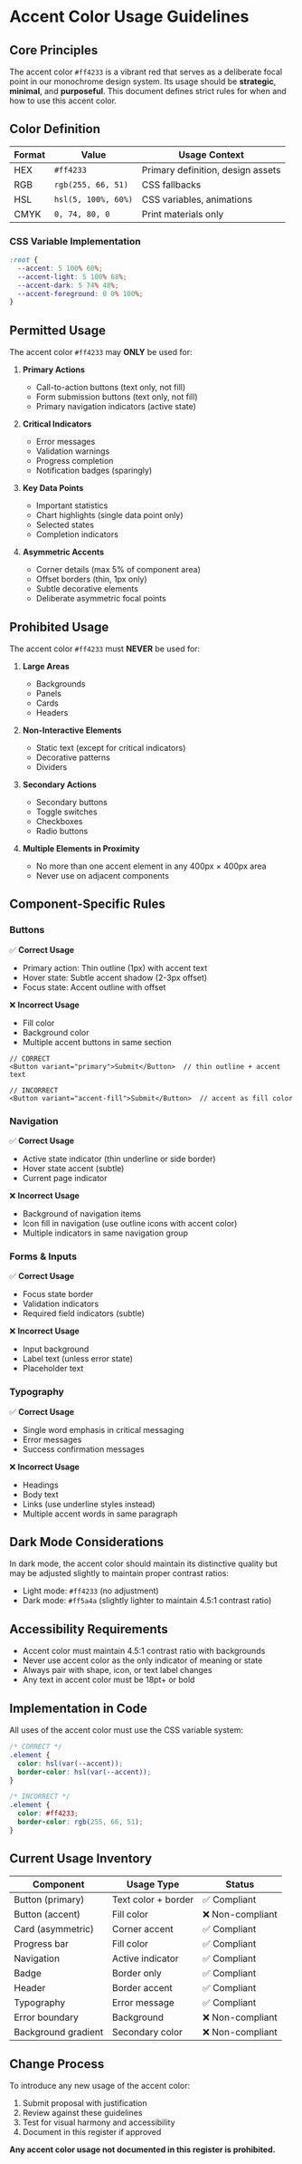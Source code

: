 # Accent Color Usage Guidelines

## Core Principles

The accent color `#ff4233` is a vibrant red that serves as a deliberate focal point in our monochrome design system. Its usage should be **strategic**, **minimal**, and **purposeful**. This document defines strict rules for when and how to use this accent color.

## Color Definition

| Format | Value | Usage Context |
|--------|-------|---------------|
| HEX | `#ff4233` | Primary definition, design assets |
| RGB | `rgb(255, 66, 51)` | CSS fallbacks |
| HSL | `hsl(5, 100%, 60%)` | CSS variables, animations |
| CMYK | `0, 74, 80, 0` | Print materials only |

### CSS Variable Implementation

```css
:root {
  --accent: 5 100% 60%;
  --accent-light: 5 100% 68%;
  --accent-dark: 5 74% 48%;
  --accent-foreground: 0 0% 100%;
}
```

## Permitted Usage

The accent color `#ff4233` may **ONLY** be used for:

1. **Primary Actions**
   - Call-to-action buttons (text only, not fill)
   - Form submission buttons (text only, not fill)
   - Primary navigation indicators (active state)
   
2. **Critical Indicators**
   - Error messages
   - Validation warnings
   - Progress completion
   - Notification badges (sparingly)
   
3. **Key Data Points**
   - Important statistics
   - Chart highlights (single data point only)
   - Selected states
   - Completion indicators
   
4. **Asymmetric Accents**
   - Corner details (max 5% of component area)
   - Offset borders (thin, 1px only)
   - Subtle decorative elements
   - Deliberate asymmetric focal points

## Prohibited Usage

The accent color `#ff4233` must **NEVER** be used for:

1. **Large Areas**
   - Backgrounds
   - Panels
   - Cards
   - Headers
   
2. **Non-Interactive Elements**
   - Static text (except for critical indicators)
   - Decorative patterns
   - Dividers
   
3. **Secondary Actions**
   - Secondary buttons
   - Toggle switches
   - Checkboxes
   - Radio buttons
   
4. **Multiple Elements in Proximity**
   - No more than one accent element in any 400px × 400px area
   - Never use on adjacent components

## Component-Specific Rules

### Buttons

✅ **Correct Usage**
- Primary action: Thin outline (1px) with accent text
- Hover state: Subtle accent shadow (2-3px offset)
- Focus state: Accent outline with offset

❌ **Incorrect Usage**
- Fill color
- Background color
- Multiple accent buttons in same section

```tsx
// CORRECT
<Button variant="primary">Submit</Button>  // thin outline + accent text

// INCORRECT
<Button variant="accent-fill">Submit</Button>  // accent as fill color
```

### Navigation

✅ **Correct Usage**
- Active state indicator (thin underline or side border)
- Hover state accent (subtle)
- Current page indicator

❌ **Incorrect Usage**
- Background of navigation items
- Icon fill in navigation (use outline icons with accent color)
- Multiple indicators in same navigation group

### Forms & Inputs

✅ **Correct Usage**
- Focus state border
- Validation indicators
- Required field indicators (subtle)

❌ **Incorrect Usage**
- Input background
- Label text (unless error state)
- Placeholder text

### Typography

✅ **Correct Usage**
- Single word emphasis in critical messaging
- Error messages
- Success confirmation messages

❌ **Incorrect Usage**
- Headings
- Body text
- Links (use underline styles instead)
- Multiple accent words in same paragraph

## Dark Mode Considerations

In dark mode, the accent color should maintain its distinctive quality but may be adjusted slightly to maintain proper contrast ratios:

- Light mode: `#ff4233` (no adjustment)
- Dark mode: `#ff5a4a` (slightly lighter to maintain 4.5:1 contrast ratio)

## Accessibility Requirements

- Accent color must maintain 4.5:1 contrast ratio with backgrounds
- Never use accent color as the only indicator of meaning or state
- Always pair with shape, icon, or text label changes
- Any text in accent color must be 18pt+ or bold

## Implementation in Code

All uses of the accent color must use the CSS variable system:

```css
/* CORRECT */
.element {
  color: hsl(var(--accent));
  border-color: hsl(var(--accent));
}

/* INCORRECT */
.element {
  color: #ff4233;
  border-color: rgb(255, 66, 51);
}
```

## Current Usage Inventory

| Component | Usage Type | Status | 
|-----------|------------|--------|
| Button (primary) | Text color + border | ✅ Compliant |
| Button (accent) | Fill color | ❌ Non-compliant |
| Card (asymmetric) | Corner accent | ✅ Compliant |
| Progress bar | Fill color | ✅ Compliant |
| Navigation | Active indicator | ✅ Compliant |
| Badge | Border only | ✅ Compliant |
| Header | Border accent | ✅ Compliant |
| Typography | Error message | ✅ Compliant |
| Error boundary | Background | ❌ Non-compliant |
| Background gradient | Secondary color | ❌ Non-compliant |

## Change Process

To introduce any new usage of the accent color:

1. Submit proposal with justification
2. Review against these guidelines
3. Test for visual harmony and accessibility
4. Document in this register if approved

**Any accent color usage not documented in this register is prohibited.**